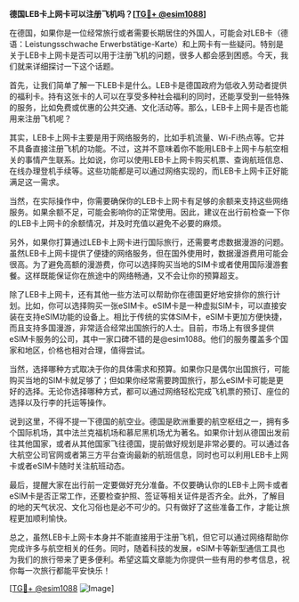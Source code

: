 **德国LEB卡上网卡可以注册飞机吗？[[TG💪+ @esim1088](https://t.me/s/esim1088)]**

在德国，如果你是一位经常旅行或者需要长期居住的外国人，可能会对LEB卡（德语：Leistungsschwache Erwerbstätige-Karte）和上网卡有一些疑问。特别是关于LEB卡上网卡是否可以用于注册飞机的问题，很多人都会感到困惑。今天，我们就来详细探讨一下这个话题。

首先，让我们简单了解一下LEB卡是什么。LEB卡是德国政府为低收入劳动者提供的福利卡。持有这张卡的人可以在享受多种社会福利的同时，还能享受到一些特殊的服务，比如免费或优惠的公共交通、文化活动等。那么，LEB卡上网卡是否也能用来注册飞机呢？

其实，LEB卡上网卡主要是用于网络服务的，比如手机流量、Wi-Fi热点等。它并不具备直接注册飞机的功能。不过，这并不意味着你不能用LEB卡上网卡与航空相关的事情产生联系。比如说，你可以使用LEB卡上网卡购买机票、查询航班信息、在线办理登机手续等。这些功能都是可以通过网络实现的，而LEB卡上网卡正好能满足这一需求。

当然，在实际操作中，你需要确保你的LEB卡上网卡有足够的余额来支持这些网络服务。如果余额不足，可能会影响你的正常使用。因此，建议在出行前检查一下你的LEB卡上网卡的余额情况，并及时充值以避免不必要的麻烦。

另外，如果你打算通过LEB卡上网卡进行国际旅行，还需要考虑数据漫游的问题。虽然LEB卡上网卡提供了便捷的网络服务，但在国外使用时，数据漫游费用可能会很高。为了避免高额的漫游费，你可以选择购买当地的SIM卡或者使用国际漫游套餐。这样既能保证你在旅途中的网络畅通，又不会让你的预算超支。

除了LEB卡上网卡，还有其他一些方法可以帮助你在德国更好地安排你的旅行计划。比如，你可以选择购买一张eSIM卡。eSIM卡是一种虚拟SIM卡，可以直接安装在支持eSIM功能的设备上。相比于传统的实体SIM卡，eSIM卡更加方便快捷，而且支持多国漫游，非常适合经常出国旅行的人士。目前，市场上有很多提供eSIM卡服务的公司，其中一家口碑不错的是@esim1088。他们的服务覆盖多个国家和地区，价格也相对合理，值得尝试。

当然，选择哪种方式取决于你的具体需求和预算。如果你只是偶尔出国旅行，可能购买当地的SIM卡就足够了；但如果你经常需要跨国旅行，那么eSIM卡可能是更好的选择。无论你选择哪种方式，都可以通过网络轻松完成飞机票的预订、座位的选择以及行李的托运等操作。

说到这里，不得不提一下德国的航空业。德国是欧洲重要的航空枢纽之一，拥有多个国际机场，其中法兰克福机场和慕尼黑机场尤为著名。如果你计划从德国出发前往其他国家，或者从其他国家飞往德国，提前做好规划是非常必要的。可以通过各大航空公司官网或者第三方平台查询最新的航班信息，同时也可以利用LEB卡上网卡或者eSIM卡随时关注航班动态。

最后，提醒大家在出行前一定要做好充分准备。不仅要确认你的LEB卡上网卡或者eSIM卡是否正常工作，还要检查护照、签证等相关证件是否齐全。此外，了解目的地的天气状况、文化习俗也是必不可少的。只有做好了这些准备工作，才能让旅程更加顺利愉快。

总之，虽然LEB卡上网卡本身并不能直接用于注册飞机，但它可以通过网络帮助你完成许多与航空相关的任务。同时，随着科技的发展，eSIM卡等新型通信工具也为我们的旅行带来了更多便利。希望这篇文章能为你提供一些有用的参考信息，祝你每一次旅行都能平安快乐！

[[TG💪+ @esim1088](https://t.me/s/esim1088) ![Image](https://i.postimg.cc/4NQfJmqS/Snipaste-2025-05-13-00-14-12.png)]